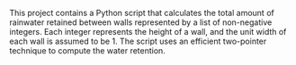 This project contains a Python script that calculates the total amount of rainwater retained between walls represented by a list of non-negative integers. Each integer represents the height of a wall, and the unit width of each wall is assumed to be 1. The script uses an efficient two-pointer technique to compute the water retention.
